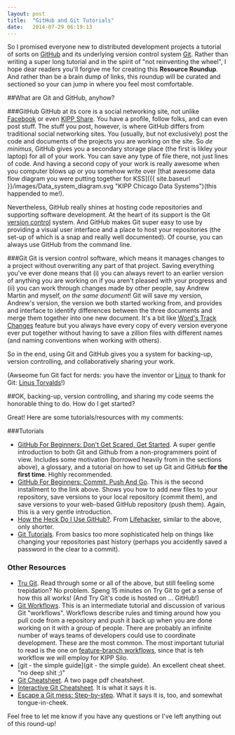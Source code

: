 ```yaml
---
layout: post
title:  "GitHub and Git Tutorials"
date:   2014-07-29 06:19:13
---
```

So I promised everyone new to distributed development projects a tutorial of sorts on [GitHub](http://www.GitHub.com) and its underlying version control system [Git](http://Git-scm.com). Rather than writing a super long tutorial and in the spirit of "not reinventing the wheel", I hope dear readers you'll forgive me for creating this **Resource Roundup**.  And rather than be a brain dump of links, this roundup will be curated and sectioned so your can jump in where you feel most comfortable.


##What are Git and GitHub, anyhow?


###GitHub
GitHub at its core is a social networking site, not unlike [Facebook](https://wwww.facebook.com) or even [KIPP Share](http://www.kippshare.org). You have a profile, follow folks, and can even post stuff. The stuff you post, however, is where GitHub differs from traditional social networking sites. You (usually, but not exclusively) post the code and documents of the projects you are working on the site. So *de minimus*, GitHub gives you a secondary storage place (the first is likley your laptop) for all of your work. You can save any type of file there, not just lines of code. And having a second copy of your work is really awesome when you computer blows up or you somehow write over [that awesome data flow diagram you were putting together for KSS]({{ site.baseurl }}/images/Data_system_diagram.svg "KIPP Chicago Data Systems")(this happended to me!).


Nevertheless, GitHub really shines at hosting code repositories and supporting software development.  At the heart of its support is the Git [version control](http://Git-scm.com/video/what-is-version-control) system.  And GitHub makes Git super easy to use by providing a visual user interface and a place to host your repositories (the set-up of which is a snap and really well documented).  Of course, you can always use GitHub from the command line.

###Git
Git is version control software, which means it manages changes to a project without overwriting any part of that project.  Saving everything you've ever done means that (i) you can always revert to an earlier version of anything you are working on if you aren't pleased with your progress and (ii) you can work through changes made by other people, say Andrew Martin and myself, *on the same document*!  Git will save my version, Andrew's version, the version we both started working from, and provides and interface to identify differences between the three documents and merge them together into one new document. It's a bit like [Word's Track Changes](https://www.google.com/url?sa=t&rct=j&q=&esrc=s&source=web&cd=2&ved=0CCsQFjAB&url=http%3A%2F%2Foffice.microsoft.com%2Fen-us%2Fword-help%2Ftrack-changes-while-you-edit-HA001218690.aspx&ei=X4DXU8SoIvHO8QGd_oCYDg&usg=AFQjCNEoPwfzhJ8KMQ4nP5gEdQ4KRtCxEQ&sig2=OyBmNiL6lUojR1el2DtnHQ&bvm=bv.71778758,d.b2U) feature but you always have every copy of every version everyone ever put together without having to save a zillion files with different names (and naming conventions when working with others).

So in the end, using Git and GitHub gives you a system for backing-up, version controlling, and collaboratively sharing your work.

(Awseome fun Git fact for nerds: you have the inventor or [Linux](http://www.linux.com/) to thank for Git: [Linus Torvalds](http://en.wikipedia.org/wiki/Linus_Torvalds)!)

##OK, backing-up, version controlling, and sharing my code seems the honorable thing to do.  How do I get started?

Great! Here are some tutorials/resources with my comments:

###Tutorials

* [GitHub For Beginners: Don't Get Scared, Get Started](http://readwrite.com/2013/09/30/understanding-github-a-journey-for-beginners-part-1). A super gentle introduction to both Git and Github from a non-programmers point of view. Includes some motivation (borrowed heavily from in the sections above), a glossary, and a tutorial on how to set up Git and GitHub **for the first time**. Highly recommended.
* [GitHub For Beginners: Commit, Push And Go](http://readwrite.com/2013/10/02/github-for-beginners-part-2). This is the second installment to the link above. Shows you how to add new files to your repository, save versions to your local repository (commit them), and save versions to your web-based GitHub repository (push them). Again, this is a very gentle introduction.
* [How the Heck Do I Use GitHub?](http://lifehacker.com/5983680/how-the-heck-do-i-use-github). From [Lifehacker](http://www.lifehacker.com), similar to the above, only shorter.
* [Git Tutorials](https://www.atlassian.com/git/tutorial). From basics too more sophisticated help on things like changing your repositories past history (perhaps you accidently saved a password in the clear to a commit).

### Other Resources
* [Tru Git](https://try.github.io/levels/1/challenges/1).  Read through some or all of the above, but still feeling some trepidation? No problem.  Speng 15 minutes on Try Git to get a sense of how this all works! (And Try Git's code is hosted on ... GitHub!)
* [Git Workflows](https://www.atlassian.com/git/workflows).  This is an intermediate tutorial and discussion of various Git "workflows".  Workflows describe rules and timing around how you pull code from a repository and push it back up when you are done working on it with a group of people.  There are probably an infinite number of ways teams of developers could use to coordinate development.  These are the most common. The most important tuturial to read is the one on [feature-branch workflows](https://www.atlassian.com/git/workflows#!workflow-feature-branch), since that is teh workflow we will employ for KIPP Silo.
* [git - the simple guide](git - the simple guide). An excellent cheat sheet. "no deep shit ;)"
* [Git Cheatsheet](https://www.atlassian.com/dms/wac/images/landing/git/atlassian_git_cheatsheet.pdf). A two page pdf cheatsheet.
* [Interactive Git Cheatsheet](http://ndpsoftware.com/git-cheatsheet.html#loc=workspace;).  It is what it says it is.
* [Escape a Git mess: Step-by-step](http://justinhileman.info/article/git-pretty/git-pretty.png). What it says it is, too, and somewhat tongue-in-cheek.

Feel free to let me know if you have any questions or I've left anything out of this round-up!


